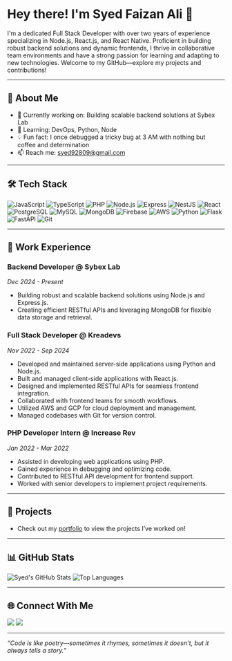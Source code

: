 # Hey there! I'm Syed Faizan Ali 👋

I'm a dedicated Full Stack Developer with over two years of experience specializing in Node.js, React.js, and React Native. Proficient in building robust backend solutions and dynamic frontends, I thrive in collaborative team environments and have a strong passion for learning and adapting to new technologies. Welcome to my GitHub—explore my projects and contributions!

---

## 🌟 About Me
- 🔭 Currently working on: Building scalable backend solutions at Sybex Lab
- 🌱 Learning: DevOps, Python, Node
- 💡 Fun fact: I once debugged a tricky bug at 3 AM with nothing but coffee and determination
- 📫 Reach me: syed92809@gmail.com

---

## 🛠️ Tech Stack
![JavaScript](https://img.shields.io/badge/-JavaScript-F7DF1E?style=flat-square&logo=javascript&logoColor=black)
![TypeScript](https://img.shields.io/badge/-TypeScript-3178C6?style=flat-square&logo=typescript&logoColor=white)
![PHP](https://img.shields.io/badge/-PHP-777BB4?style=flat-square&logo=php&logoColor=white)
![Node.js](https://img.shields.io/badge/-Node.js-339933?style=flat-square&logo=node.js&logoColor=white)
![Express](https://img.shields.io/badge/-Express-000000?style=flat-square&logo=express&logoColor=white)
![NestJS](https://img.shields.io/badge/-NestJS-E0234E?style=flat-square&logo=nestjs&logoColor=white)
![React](https://img.shields.io/badge/-React-61DAFB?style=flat-square&logo=react&logoColor=black)
![PostgreSQL](https://img.shields.io/badge/-PostgreSQL-4169E1?style=flat-square&logo=postgresql&logoColor=white)
![MySQL](https://img.shields.io/badge/-MySQL-4479A1?style=flat-square&logo=mysql&logoColor=white)
![MongoDB](https://img.shields.io/badge/-MongoDB-47A248?style=flat-square&logo=mongodb&logoColor=white)
![Firebase](https://img.shields.io/badge/-Firebase-FFCA28?style=flat-square&logo=firebase&logoColor=black)
![AWS](https://img.shields.io/badge/-AWS-232F3E?style=flat-square&logo=amazon-aws&logoColor=white)
![Python](https://img.shields.io/badge/-Python-3776AB?style=flat-square&logo=python&logoColor=white)
![Flask](https://img.shields.io/badge/-Flask-000000?style=flat-square&logo=flask&logoColor=white)
![FastAPI](https://img.shields.io/badge/-FastAPI-009688?style=flat-square&logo=fastapi&logoColor=white)
![Git](https://img.shields.io/badge/-Git-F05032?style=flat-square&logo=git&logoColor=white)

---

## 💼 Work Experience

### Backend Developer @ Sybex Lab  
*Dec 2024 - Present*  
- Building robust and scalable backend solutions using Node.js and Express.js.  
- Creating efficient RESTful APIs and leveraging MongoDB for flexible data storage and retrieval.

### Full Stack Developer @ Kreadevs  
*Nov 2022 - Sep 2024*  
- Developed and maintained server-side applications using Python and Node.js.  
- Built and managed client-side applications with React.js.  
- Designed and implemented RESTful APIs for seamless frontend integration.  
- Collaborated with frontend teams for smooth workflows.  
- Utilized AWS and GCP for cloud deployment and management.  
- Managed codebases with Git for version control.

### PHP Developer Intern @ Increase Rev  
*Jan 2022 - Mar 2022*  
- Assisted in developing web applications using PHP.  
- Gained experience in debugging and optimizing code.  
- Contributed to RESTful API development for frontend support.  
- Worked with senior developers to implement project requirements.

---

## 🚀 Projects
- Check out my [portfolio](https://faizansportfolio.crevado.com) to view the projects I’ve worked on!

---

## 📊 GitHub Stats
![Syed's GitHub Stats](https://github-readme-stats.vercel.app/api?username=syed92809&show_icons=true&theme=radical)
![Top Languages](https://github-readme-stats.vercel.app/api/top-langs/?username=syed92809&layout=compact&theme=radical)

---

## 🌐 Connect With Me
[<img src="https://img.shields.io/badge/-LinkedIn-0077B5?style=flat-square&logo=linkedin&logoColor=white" />](https://www.linkedin.com/in/syed-faizan-56b5a5246/)
[<img src="https://img.shields.io/badge/-Twitter-1DA1F2?style=flat-square&logo=twitter&logoColor=white" />](your-twitter-url)

---

*“Code is like poetry—sometimes it rhymes, sometimes it doesn’t, but it always tells a story.”*
